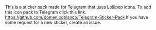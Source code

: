 This is a sticker pack made for Telegram that uses Lollipop icons.
To add this icon pack to Telegram click this link: https://github.com/domenicoblanco/Telegram-Sticker-Pack
If you have some request for a new sticker, create an issue.
